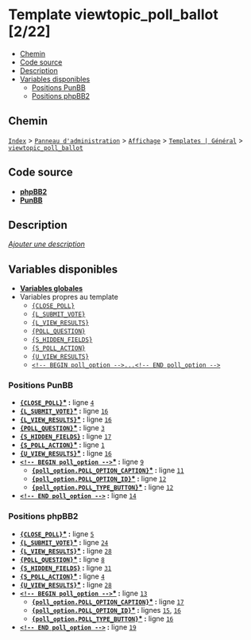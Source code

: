 # Template viewtopic_poll_ballot [2/22]
* [Chemin](#chemin)
* [Code source](#code-source)
* [Description](#description)
* [Variables disponibles](#variables-disponibles)
    * [Positions PunBB](#positions-punbb)
    * [Positions phpBB2](#positions-phpbb2)

## Chemin
[`Index`](http://votre-forum.appspot.com/#/admin/,&part=themes,&mode=main&sub=templates,?mode=edit_main&part=themes&sub=templates&t=128) > [`Panneau d'administration`](http://votre-forum.appspot.com/admin/#&part=themes,&mode=main&sub=templates,?mode=edit_main&part=themes&sub=templates&t=128) > [`Affichage`](http://votre-forum.appspot.com/admin/?part=themes#&mode=main&sub=templates,?mode=edit_main&part=themes&sub=templates&t=128) > [`Templates | Général`](http://votre-forum.appspot.com/admin/?mode=main&part=themes&sub=templates#?mode=edit_main&part=themes&sub=templates&t=128) > [`viewtopic_poll_ballot`](http://votre-forum.appspot.com/admin/?mode=edit_main&part=themes&sub=templates&t=128)

## Code source
* [__phpBB2__](../src/subsilver/viewtopic_poll_ballot.tpl#files)
* [__PunBB__](../src/punbb/viewtopic_poll_ballot.tpl#files)

## Description
[*Ajouter une description*](https://fa-tvars.appspot.com/tpl/viewtopic_poll_ballot)

## Variables disponibles
* [__Variables globales__](../../variables_globales.md#readme)
* Variables propres au template
    * [`{CLOSE_POLL}`](https://github.com/Etana/template/blob/master/var/CLOSE_POLL.md#readme)
    * [`{L_SUBMIT_VOTE}`](https://github.com/Etana/template/blob/master/var/L_SUBMIT_VOTE.md#readme)
    * [`{L_VIEW_RESULTS}`](https://github.com/Etana/template/blob/master/var/L_VIEW_RESULTS.md#readme)
    * [`{POLL_QUESTION}`](https://github.com/Etana/template/blob/master/var/POLL_QUESTION.md#readme)
    * [`{S_HIDDEN_FIELDS}`](https://github.com/Etana/template/blob/master/var/S_HIDDEN_FIELDS.md#readme)
    * [`{S_POLL_ACTION}`](https://github.com/Etana/template/blob/master/var/S_POLL_ACTION.md#readme)
    * [`{U_VIEW_RESULTS}`](https://github.com/Etana/template/blob/master/var/U_VIEW_RESULTS.md#readme)
    * [`<!-- BEGIN poll_option -->...<!-- END poll_option -->`](https://github.com/Etana/template/blob/master/var/poll_option.md#readme)

### Positions PunBB 

* __[`{CLOSE_POLL}`](https://github.com/Etana/template/blob/master/var/CLOSE_POLL.md#readme)<a href="https://fa-tvars.appspot.com/var/CLOSE_POLL">*</a> :__ ligne [`4`](../src/punbb/viewtopic_poll_ballot.tpl#L4)
* __[`{L_SUBMIT_VOTE}`](https://github.com/Etana/template/blob/master/var/L_SUBMIT_VOTE.md#readme)<a href="https://fa-tvars.appspot.com/var/L_SUBMIT_VOTE">*</a> :__ ligne [`16`](../src/punbb/viewtopic_poll_ballot.tpl#L16)
* __[`{L_VIEW_RESULTS}`](https://github.com/Etana/template/blob/master/var/L_VIEW_RESULTS.md#readme)<a href="https://fa-tvars.appspot.com/var/L_VIEW_RESULTS">*</a> :__ ligne [`16`](../src/punbb/viewtopic_poll_ballot.tpl#L16)
* __[`{POLL_QUESTION}`](https://github.com/Etana/template/blob/master/var/POLL_QUESTION.md#readme)<a href="https://fa-tvars.appspot.com/var/POLL_QUESTION">*</a> :__ ligne [`3`](../src/punbb/viewtopic_poll_ballot.tpl#L3)
* __[`{S_HIDDEN_FIELDS}`](https://github.com/Etana/template/blob/master/var/S_HIDDEN_FIELDS.md#readme) :__ ligne [`17`](../src/punbb/viewtopic_poll_ballot.tpl#L17)
* __[`{S_POLL_ACTION}`](https://github.com/Etana/template/blob/master/var/S_POLL_ACTION.md#readme)<a href="https://fa-tvars.appspot.com/var/S_POLL_ACTION">*</a> :__ ligne [`1`](../src/punbb/viewtopic_poll_ballot.tpl#L1)
* __[`{U_VIEW_RESULTS}`](https://github.com/Etana/template/blob/master/var/U_VIEW_RESULTS.md#readme)<a href="https://fa-tvars.appspot.com/var/U_VIEW_RESULTS">*</a> :__ ligne [`16`](../src/punbb/viewtopic_poll_ballot.tpl#L16)
* __[`<!-- BEGIN poll_option -->`](https://github.com/Etana/template/blob/master/var/poll_option.md#readme)<a href="https://fa-tvars.appspot.com/var/poll_option">*</a> :__ ligne [`9`](../src/punbb/viewtopic_poll_ballot.tpl#L9)
    * __[`{poll_option.POLL_OPTION_CAPTION}`](https://github.com/Etana/template/blob/master/var/poll_option.POLL_OPTION_CAPTION.md#readme)<a href="https://fa-tvars.appspot.com/var/poll_option.POLL_OPTION_CAPTION">*</a> :__ ligne [`11`](../src/punbb/viewtopic_poll_ballot.tpl#L11)
    * __[`{poll_option.POLL_OPTION_ID}`](https://github.com/Etana/template/blob/master/var/poll_option.POLL_OPTION_ID.md#readme)<a href="https://fa-tvars.appspot.com/var/poll_option.POLL_OPTION_ID">*</a> :__ ligne [`12`](../src/punbb/viewtopic_poll_ballot.tpl#L12)
    * __[`{poll_option.POLL_TYPE_BUTTON}`](https://github.com/Etana/template/blob/master/var/poll_option.POLL_TYPE_BUTTON.md#readme)<a href="https://fa-tvars.appspot.com/var/poll_option.POLL_TYPE_BUTTON">*</a> :__ ligne [`12`](../src/punbb/viewtopic_poll_ballot.tpl#L12)
* __[`<!-- END poll_option -->`](https://github.com/Etana/template/blob/master/var/poll_option.md#readme) :__ ligne [`14`](../src/punbb/viewtopic_poll_ballot.tpl#L14)


### Positions phpBB2 

* __[`{CLOSE_POLL}`](https://github.com/Etana/template/blob/master/var/CLOSE_POLL.md#readme)<a href="https://fa-tvars.appspot.com/var/CLOSE_POLL">*</a> :__ ligne [`5`](../src/subsilver/viewtopic_poll_ballot.tpl#L5)
* __[`{L_SUBMIT_VOTE}`](https://github.com/Etana/template/blob/master/var/L_SUBMIT_VOTE.md#readme)<a href="https://fa-tvars.appspot.com/var/L_SUBMIT_VOTE">*</a> :__ ligne [`24`](../src/subsilver/viewtopic_poll_ballot.tpl#L24)
* __[`{L_VIEW_RESULTS}`](https://github.com/Etana/template/blob/master/var/L_VIEW_RESULTS.md#readme)<a href="https://fa-tvars.appspot.com/var/L_VIEW_RESULTS">*</a> :__ ligne [`28`](../src/subsilver/viewtopic_poll_ballot.tpl#L28)
* __[`{POLL_QUESTION}`](https://github.com/Etana/template/blob/master/var/POLL_QUESTION.md#readme)<a href="https://fa-tvars.appspot.com/var/POLL_QUESTION">*</a> :__ ligne [`8`](../src/subsilver/viewtopic_poll_ballot.tpl#L8)
* __[`{S_HIDDEN_FIELDS}`](https://github.com/Etana/template/blob/master/var/S_HIDDEN_FIELDS.md#readme) :__ ligne [`31`](../src/subsilver/viewtopic_poll_ballot.tpl#L31)
* __[`{S_POLL_ACTION}`](https://github.com/Etana/template/blob/master/var/S_POLL_ACTION.md#readme)<a href="https://fa-tvars.appspot.com/var/S_POLL_ACTION">*</a> :__ ligne [`4`](../src/subsilver/viewtopic_poll_ballot.tpl#L4)
* __[`{U_VIEW_RESULTS}`](https://github.com/Etana/template/blob/master/var/U_VIEW_RESULTS.md#readme)<a href="https://fa-tvars.appspot.com/var/U_VIEW_RESULTS">*</a> :__ ligne [`28`](../src/subsilver/viewtopic_poll_ballot.tpl#L28)
* __[`<!-- BEGIN poll_option -->`](https://github.com/Etana/template/blob/master/var/poll_option.md#readme)<a href="https://fa-tvars.appspot.com/var/poll_option">*</a> :__ ligne [`13`](../src/subsilver/viewtopic_poll_ballot.tpl#L13)
    * __[`{poll_option.POLL_OPTION_CAPTION}`](https://github.com/Etana/template/blob/master/var/poll_option.POLL_OPTION_CAPTION.md#readme)<a href="https://fa-tvars.appspot.com/var/poll_option.POLL_OPTION_CAPTION">*</a> :__ ligne [`17`](../src/subsilver/viewtopic_poll_ballot.tpl#L17)
    * __[`{poll_option.POLL_OPTION_ID}`](https://github.com/Etana/template/blob/master/var/poll_option.POLL_OPTION_ID.md#readme)<a href="https://fa-tvars.appspot.com/var/poll_option.POLL_OPTION_ID">*</a> :__ lignes [`15`](../src/subsilver/viewtopic_poll_ballot.tpl#L15), [`16`](../src/subsilver/viewtopic_poll_ballot.tpl#L16)
    * __[`{poll_option.POLL_TYPE_BUTTON}`](https://github.com/Etana/template/blob/master/var/poll_option.POLL_TYPE_BUTTON.md#readme)<a href="https://fa-tvars.appspot.com/var/poll_option.POLL_TYPE_BUTTON">*</a> :__ ligne [`16`](../src/subsilver/viewtopic_poll_ballot.tpl#L16)
* __[`<!-- END poll_option -->`](https://github.com/Etana/template/blob/master/var/poll_option.md#readme) :__ ligne [`19`](../src/subsilver/viewtopic_poll_ballot.tpl#L19)
